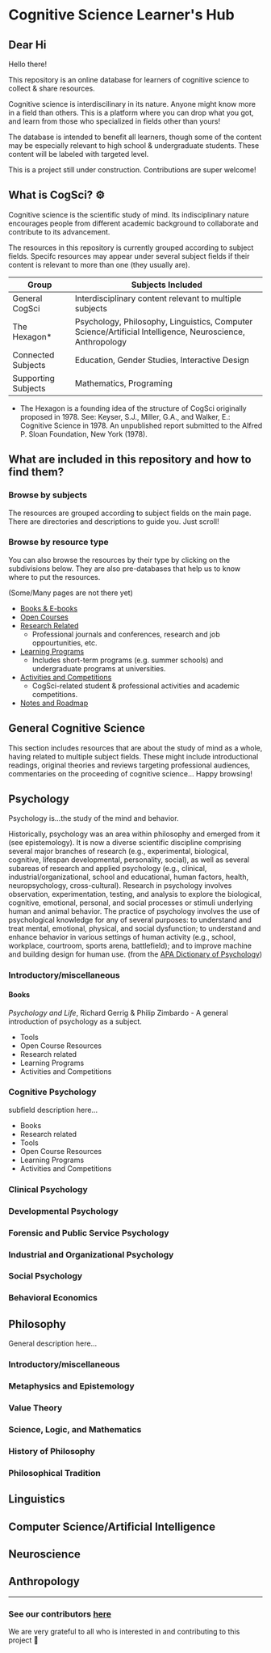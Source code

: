 # Cognitive Science Learner's Hub
## Dear Hi
Hello there!

This repository is an online database for learners of cognitive science to collect &amp; share resources. 

Cognitive science is interdiscilinary in its nature. Anyone might know more in a field than others. This is a platform where you can drop what you got, and learn from those who specialized in fields other than yours!

The database is intended to benefit all learners, though some of the content may be especially relevant to high school &amp; undergraduate students. These content will be labeled with targeted level.

This is a project still under construction. Contributions are super welcome! 



## What is CogSci? ⚙️


Cognitive science is the scientific study of mind. Its indisciplinary nature encourages people from different academic background to collaborate and contribute to its advancement.

The resources in this repository is currently grouped according to subject fields. Specifc resources may appear under several subject fields if their content is relevant to more than one (they usually are).

|Group|Subjects Included|
|---|---|
|General CogSci|Interdisciplinary content relevant to multiple subjects|
|The Hexagon*|Psychology, Philosophy, Linguistics, Computer Science/Artificial Intelligence, Neuroscience, Anthropology|
|Connected Subjects|Education, Gender Studies, Interactive Design|
|Supporting Subjects|Mathematics, Programing|

* The Hexagon is a founding idea of the structure of CogSci originally proposed in 1978. See: Keyser, S.J., Miller, G.A., and Walker, E.: Cognitive Science in 1978. An unpublished report submitted to the Alfred P. Sloan Foundation, New York (1978).



## What are included in this repository and how to find them? 

### Browse by subjects

The resources are grouped according to subject fields on the main page. There are directories and descriptions to guide you. Just scroll!

### Browse by resource type

You can also browse the resources by their type by clicking on the subdivisions below. They are also pre-databases that help us to know where to put the resources.

(Some/Many pages are not there yet)
* [Books & E-books](./BOOKS.md)
* [Open Courses](./COURSES.md)
* [Research Related](./RESEARCH.md) 
  * Professional journals and conferences, research and job oppourtunities, etc. 
* [Learning Programs](./PROGRAMS.md)
  * Includes short-term programs (e.g. summer schools) and undergraduate programs at universities.
* [Activities and Competitions](./ACTIVITIES.md)
  * CogSci-related student & professional activities and academic competitions.
* [Notes and Roadmap](./ROUTES.md)



## General Cognitive Science
This section includes resources that are about the study of mind as a whole, having related to multiple subject fields. These might include introductional readings, original theories and reviews targeting professional audiences, commentaries on the proceeding of cognitive science... Happy browsing!

## Psychology
Psychology is...the study of the mind and behavior. 

Historically, psychology was an area within philosophy and emerged from it (see epistemology). It is now a diverse scientific discipline comprising several major branches of research (e.g., experimental, biological, cognitive, lifespan developmental, personality, social), as well as several subareas of research and applied psychology (e.g., clinical, industrial/organizational, school and educational, human factors, health, neuropsychology, cross-cultural). Research in psychology involves observation, experimentation, testing, and analysis to explore the biological, cognitive, emotional, personal, and social processes or stimuli underlying human and animal behavior. The practice of psychology involves the use of psychological knowledge for any of several purposes: to understand and treat mental, emotional, physical, and social dysfunction; to understand and enhance behavior in various settings of human activity (e.g., school, workplace, courtroom, sports arena, battlefield); and to improve machine and building design for human use. (from the [APA Dictionary of Psychology](https://dictionary.apa.org/psychology))

### Introductory/miscellaneous

#### Books
_Psychology and Life_, Richard Gerrig & Philip Zimbardo  - A general introduction of psychology as a subject.

* Tools
* Open Course Resources
* Research related
* Learning Programs
* Activities and Competitions

### Cognitive Psychology
subfield description here...
* Books
* Research related
* Tools
* Open Course Resources
* Learning Programs
* Activities and Competitions

### Clinical Psychology

### Developmental Psychology

### Forensic and Public Service Psychology

### Industrial and Organizational Psychology

### Social Psychology

### Behavioral Economics

## Philosophy
General description here...

### Introductory/miscellaneous

### Metaphysics and Epistemology

### Value Theory

### Science, Logic, and Mathematics

### History of Philosophy

### Philosophical Tradition


## Linguistics


## Computer Science/Artificial Intelligence


## Neuroscience


## Anthropology


---
### See our contributors [here](./CONTRIBUTORS.md)
We are very grateful to all who is interested in and contributing to this project 🥺

